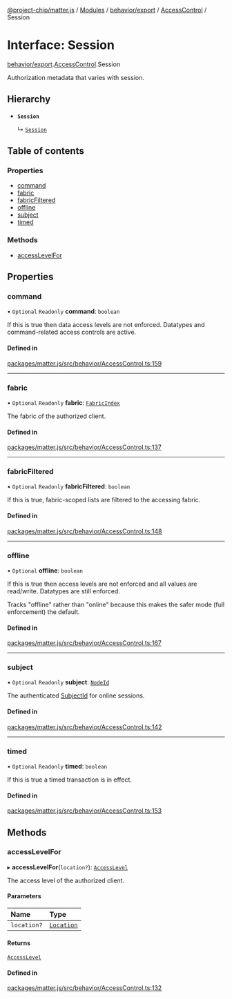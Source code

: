 [@project-chip/matter.js](../README.md) / [Modules](../modules.md) / [behavior/export](../modules/behavior_export.md) / [AccessControl](../modules/behavior_export.AccessControl.md) / Session

# Interface: Session

[behavior/export](../modules/behavior_export.md).[AccessControl](../modules/behavior_export.AccessControl.md).Session

Authorization metadata that varies with session.

## Hierarchy

- **`Session`**

  ↳ [`Session`](behavior_cluster_export._internal_.Session.md)

## Table of contents

### Properties

- [command](behavior_export.AccessControl.Session.md#command)
- [fabric](behavior_export.AccessControl.Session.md#fabric)
- [fabricFiltered](behavior_export.AccessControl.Session.md#fabricfiltered)
- [offline](behavior_export.AccessControl.Session.md#offline)
- [subject](behavior_export.AccessControl.Session.md#subject)
- [timed](behavior_export.AccessControl.Session.md#timed)

### Methods

- [accessLevelFor](behavior_export.AccessControl.Session.md#accesslevelfor)

## Properties

### command

• `Optional` `Readonly` **command**: `boolean`

If this is true then data access levels are not enforced.  Datatypes and command-related access controls are
active.

#### Defined in

[packages/matter.js/src/behavior/AccessControl.ts:159](https://github.com/project-chip/matter.js/blob/c0d55745d5279e16fdfaa7d2c564daa31e19c627/packages/matter.js/src/behavior/AccessControl.ts#L159)

___

### fabric

• `Optional` `Readonly` **fabric**: [`FabricIndex`](../modules/datatype_export.md#fabricindex)

The fabric of the authorized client.

#### Defined in

[packages/matter.js/src/behavior/AccessControl.ts:137](https://github.com/project-chip/matter.js/blob/c0d55745d5279e16fdfaa7d2c564daa31e19c627/packages/matter.js/src/behavior/AccessControl.ts#L137)

___

### fabricFiltered

• `Optional` `Readonly` **fabricFiltered**: `boolean`

If this is true, fabric-scoped lists are filtered to the accessing
fabric.

#### Defined in

[packages/matter.js/src/behavior/AccessControl.ts:148](https://github.com/project-chip/matter.js/blob/c0d55745d5279e16fdfaa7d2c564daa31e19c627/packages/matter.js/src/behavior/AccessControl.ts#L148)

___

### offline

• `Optional` **offline**: `boolean`

If this is true then access levels are not enforced and all values are read/write.  Datatypes are still
enforced.

Tracks "offline" rather than "online" because this makes the safer mode (full enforcement) the default.

#### Defined in

[packages/matter.js/src/behavior/AccessControl.ts:167](https://github.com/project-chip/matter.js/blob/c0d55745d5279e16fdfaa7d2c564daa31e19c627/packages/matter.js/src/behavior/AccessControl.ts#L167)

___

### subject

• `Optional` `Readonly` **subject**: [`NodeId`](../modules/datatype_export.md#nodeid)

The authenticated [SubjectId](../modules/datatype_export.md#subjectid) for online sessions.

#### Defined in

[packages/matter.js/src/behavior/AccessControl.ts:142](https://github.com/project-chip/matter.js/blob/c0d55745d5279e16fdfaa7d2c564daa31e19c627/packages/matter.js/src/behavior/AccessControl.ts#L142)

___

### timed

• `Optional` `Readonly` **timed**: `boolean`

If this is true a timed transaction is in effect.

#### Defined in

[packages/matter.js/src/behavior/AccessControl.ts:153](https://github.com/project-chip/matter.js/blob/c0d55745d5279e16fdfaa7d2c564daa31e19c627/packages/matter.js/src/behavior/AccessControl.ts#L153)

## Methods

### accessLevelFor

▸ **accessLevelFor**(`location?`): [`AccessLevel`](../enums/cluster_export.AccessLevel.md)

The access level of the authorized client.

#### Parameters

| Name | Type |
| :------ | :------ |
| `location?` | [`Location`](behavior_export.AccessControl.Location.md) |

#### Returns

[`AccessLevel`](../enums/cluster_export.AccessLevel.md)

#### Defined in

[packages/matter.js/src/behavior/AccessControl.ts:132](https://github.com/project-chip/matter.js/blob/c0d55745d5279e16fdfaa7d2c564daa31e19c627/packages/matter.js/src/behavior/AccessControl.ts#L132)
